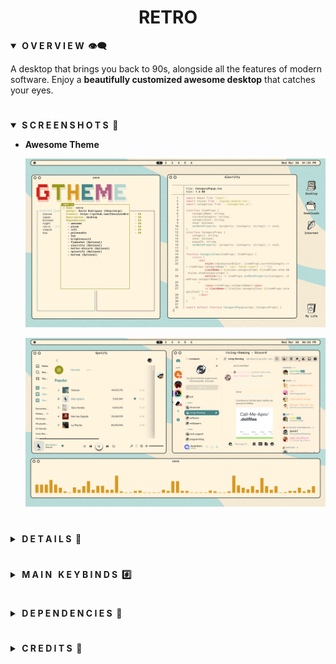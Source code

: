 <div align="center"> <h1><strong>RETRO</strong></h1> </div>

<details open>
<summary><strong>&nbsp;O V E R V I E W &nbsp;👁️‍🗨️</strong></summary>

A desktop that brings you back to 90s, alongside all the features of modern software. Enjoy
a **beautifully customized awesome desktop** that catches your eyes.
</details>

# 

<details open>
<summary><strong>&nbsp;S C R E E N S H O T S &nbsp;📸</strong></summary>

* **Awesome Theme**

	![Awesome](screenshots/awesome.png)

	![Awesome](screenshots/awesome2.png)
</details>

#

<details>
<summary><strong>&nbsp;D E T A I L S &nbsp;📝</strong></summary>

| Attribute                | Using                  |
| -------------------------| -----------------------|
| WM                       | awesome                |
| Terminal                 | alacritty              |
| Shell                    | zsh                    |
| Editor                   | vscode                 |
| Compositor               | picom                  |
| Launcher                 | rofi                   |
| Font                     | Robot Mono             |
| Default theme            | Awesome                |
</details>

#

<details>
<summary><strong>&nbsp;M A I N &nbsp; K E Y B I N D S &nbsp;#️⃣</strong></summary>

| Keybind                                 | Action                                                    |
|-----------------------------------------|-----------------------------------------------------------|
| <kbd>super + enter</kbd>                | Spawn terminal                                            |
| <kbd>super + ctrl + f</kbd>             | Spawn web browser                                         |
| <kbd>super + space</kbd>                | Launch applications launcher                              |
| <kbd>super + w</kbd>                    | Close window                                              |
| <kbd>super + {0-9}</kbd>                | Change workspace                                          |
| <kbd>super + ]</kbd>                    | Change to next workspace                                  |
| <kbd>super + [</kbd>                    | Change to previous workspace                              |
| <kbd>super + shift + {0-9}</kbd>        | Move focused window to workspace                          |
| <kbd>super + s</kbd>                    | Set floating/tiling layout                                |
| <kbd>super + z</kbd>                    | Open menu                                                 |
</details>

#

<details>
<summary><strong>&nbsp;D E P E N D E N C I E S &nbsp;🔗</strong></summary>

* [awesome](https://github.com/svenstaro/rofi-calc)
* [picom (ibhagwan fork)](https://github.com/ibhagwan/picom)
* [rofi](https://github.com/davatorium/rofi)
* [pulseaudio](https://wiki.archlinux.org/title/PulseAudio)
* [feh](https://github.com/derf/feh)
* [brightnessctl](https://github.com/Hummer12007/brightnessctl)
* [playerctl](https://github.com/altdesktop/playerctl)
* [flameshot](https://github.com/flameshot-org/flameshot)
* [alacritty (Optional)](https://github.com/alacritty/alacritty)
* [better-discord (Optional)](https://betterdiscord.app/)
* [spicetify (Optional)](https://spicetify.app/)
* [bottom (Optional)](https://github.com/ClementTsang/bottom)
</details>

#

<details>
<summary><strong>&nbsp;C R E D I T S &nbsp;👥</strong></summary>

* Desktop ported by [@daavidrgz](https://github.com/daavidrgz)
* Original author [@ChocolateBread799](https://github.com/ChocolateBread799)
</details>
